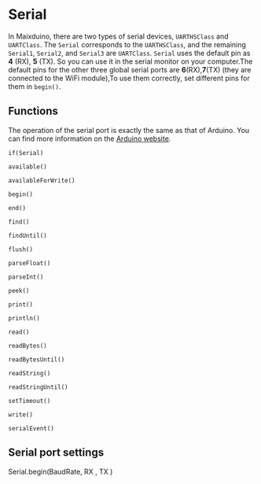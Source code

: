 Serial
=====

In Maixduino, there are two types of serial devices, `UARTHSClass` and `UARTClass`.
The `Serial` corresponds to the `UARTHSClass`, and the remaining `Serial1`, `Serial2`, and `Serial3` are `UARTClass`. `Serial` uses the default pin as **4** (RX), **5** (TX).
So you can use it in the serial monitor on your computer.The default pins for the other three global serial ports are **6**(RX),**7**(TX) (they are connected to the WiFi module),To use them correctly, set different pins for them in `begin()`.

## Functions

The operation of the serial port is exactly the same as that of Arduino. You can find more information on the [Arduino website](https://www.arduino.cc/reference/en/language/functions/communication/serial/).

`if(Serial)`

`available()`

`availableForWrite()`

`begin()`

`end()`

`find()`

`findUntil()`

`flush()`

`parseFloat()`

`parseInt()`

`peek()`

`print()`

`println()`

`read()`

`readBytes()`

`readBytesUntil()`

`readString()`

`readStringUntil()`

`setTimeout()`

`write()`

`serialEvent()`

## Serial port settings

Serial.begin(BaudRate, RX , TX )

